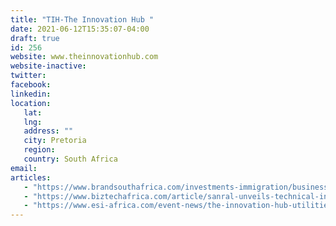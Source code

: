```yaml
---
title: "TIH-The Innovation Hub "
date: 2021-06-12T15:35:07-04:00
draft: true
id: 256
website: www.theinnovationhub.com
website-inactive: 
twitter: 
facebook: 
linkedin: 
location: 
   lat: 
   lng: 
   address: ""
   city: Pretoria
   region: 
   country: South Africa 
email: 
articles:
   - "https://www.brandsouthafrica.com/investments-immigration/business/trends/innovations/innovationhub"
   - "https://www.biztechafrica.com/article/sanral-unveils-technical-innovation-hub/14377/"
   - "https://www.esi-africa.com/event-news/the-innovation-hub-utilities-should-be-creative/"
---
```


